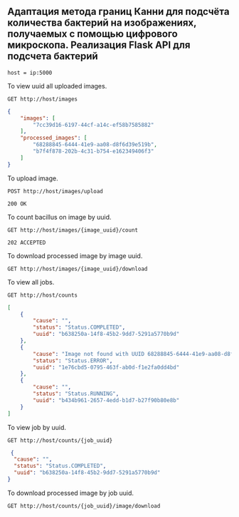 ## Адаптация метода границ Канни для подсчёта количества бактерий на изображениях, получаемых с помощью цифрового микроскопа. Реализация Flask API для подсчета бактерий

```http
host = ip:5000 
```
To view uuid all uploaded images.
```http
GET http://host/images
```
```json
{
    "images": [
        "7cc39d16-6197-44cf-a14c-ef58b7585882"
    ],
    "processed_images": [
        "68288845-6444-41e9-aa08-d8f6d39e519b",
        "b7f4f878-202b-4c31-b754-e162349406f3"
    ]
}
```
To upload image.
```http
POST http://host/images/upload
```
```
200 OK
```
To count bacillus on image by uuid.
```http
GET http://host/images/{image_uuid}/count
```
```
202 ACCEPTED
```
To download processed image by image uuid.
```http
GET http://host/images/{image_uuid}/download
```
To view all jobs.
```http
GET http://host/counts
```
```json
[
    {
        "cause": "",
        "status": "Status.COMPLETED",
        "uuid": "b638250a-14f8-45b2-9dd7-5291a5770b9d"
    },
    {
        "cause": "Image not found with UUID 68288845-6444-41e9-aa08-d8f6d39e519b",
        "status": "Status.ERROR",
        "uuid": "1e76cbd5-0795-463f-ab0d-f1e2fa0dd4bd"
    },
    {
        "cause": "",
        "status": "Status.RUNNING",
        "uuid": "b434b961-2657-4edd-b1d7-b27f90b80e8b"
    }
]
```
To view job by uuid.
```http
GET http://host/counts/{job_uuid}
```
```json
 {
  "cause": "",
  "status": "Status.COMPLETED",
  "uuid": "b638250a-14f8-45b2-9dd7-5291a5770b9d"
}
```
To download processed image by job uuid.
```http
GET http://host/counts/{job_uuid}/image/download
```
